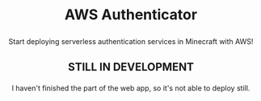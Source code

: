 # <p align="center"> AWS Authenticator </p>
<div align="center">
    <p>Start deploying serverless authentication services in Minecraft with AWS!</p>
</div>

## <p align="center"> STILL IN DEVELOPMENT </p>
<div align="center">
    <p>I haven't finished the part of the web app, so it's not able to deploy still.</p>